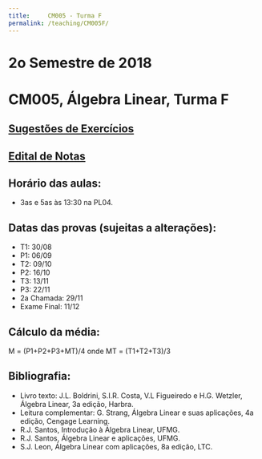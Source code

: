 ```yaml
---
title:     CM005 - Turma F
permalink: /teaching/CM005F/
---
```

# 2o Semestre de 2018
# CM005, Álgebra Linear, Turma F

## [Sugestões de Exercícios](https://www.dropbox.com/s/up6nl525v6s8zyp/Lista%20AL.txt?dl=0)

## [Edital de Notas](https://docs.google.com/spreadsheets/d/e/2PACX-1vRNI9IuZKBmJnrGOZyqIKr-wQ2LsyMGfY6PNG3SEnKZ_A4ZLfeYJ3w7XlTlEWT9nmyC-ajDEqjT1n8I/pubhtml?gid=1531258652&single=true)

## Horário das aulas:
- 3as e 5as às 13:30 na PL04.

## Datas das provas (sujeitas a alterações):
- T1: 30/08
- P1: 06/09
- T2: 09/10
- P2: 16/10
- T3: 13/11
- P3: 22/11
- 2a Chamada: 29/11
- Exame Final: 11/12

## Cálculo da média:
M = (P1+P2+P3+MT)/4
onde MT = (T1+T2+T3)/3

## Bibliografia:
- Livro texto: J.L. Boldrini, S.I.R. Costa, V.L Figueiredo e H.G. Wetzler, Álgebra Linear, 3a edição, Harbra.
- Leitura complementar: G. Strang, Álgebra Linear e suas aplicações, 4a edição, Cengage Learning.
- R.J. Santos, Introdução à Álgebra Linear, UFMG.
- R.J. Santos, Álgebra Linear e aplicações, UFMG.
- S.J. Leon, Álgebra Linear com aplicações, 8a edição, LTC.
